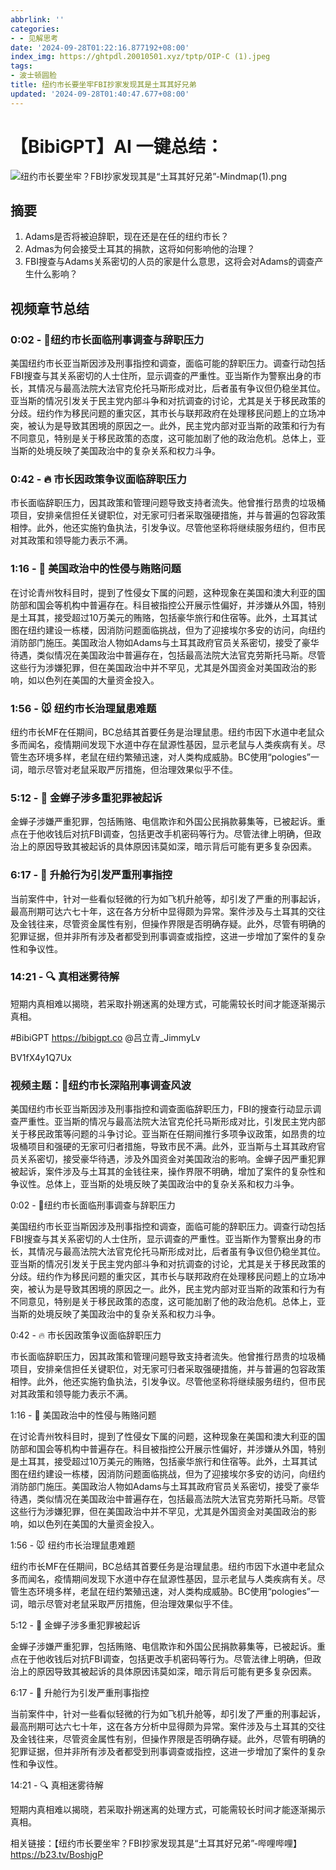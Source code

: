 ```yaml
---
abbrlink: ''
categories:
- - 见解思考
date: '2024-09-28T01:22:16.877192+08:00'
index_img: https://ghtpdl.20010501.xyz/tptp/OIP-C (1).jpeg
tags:
- 波士顿圆脸
title: 纽约市长要坐牢FBI抄家发现其是土耳其好兄弟
updated: '2024-09-28T01:40:47.677+08:00'
---
```

# 【BibiGPT】AI 一键总结：

![纽约市长要坐牢？FBI抄家发现其是“土耳其好兄弟”-Mindmap(1).png](https://ghtpdl.20010501.xyz/tptp/纽约市长要坐牢？FBI抄家发现其是“土耳其好兄弟”-Mindmap(1).png)

## 摘要

1. Adams是否将被迫辞职，现在还是在任的纽约市长？
2. Admas为何会接受土耳其的捐款，这将如何影响他的治理？
3. FBI搜查与Adams关系密切的人员的家是什么意思，这将会对Adams的调查产生什么影响？

## 视频章节总结

### 0:02 - 🚨纽约市长面临刑事调查与辞职压力

美国纽约市长亚当斯因涉及刑事指控和调查，面临可能的辞职压力。调查行动包括FBI搜查与其关系密切的人士住所，显示调查的严重性。亚当斯作为警察出身的市长，其情况与最高法院大法官克伦托马斯形成对比，后者虽有争议但仍稳坐其位。亚当斯的情况引发关于民主党内部斗争和对抗调查的讨论，尤其是关于移民政策的分歧。纽约作为移民问题的重灾区，其市长与联邦政府在处理移民问题上的立场冲突，被认为是导致其困境的原因之一。此外，民主党内部对亚当斯的政策和行为有不同意见，特别是关于移民政策的态度，这可能加剧了他的政治危机。总体上，亚当斯的处境反映了美国政治中的复杂关系和权力斗争。

### 0:42 - 🔥 市长因政策争议面临辞职压力

市长面临辞职压力，因其政策和管理问题导致支持者流失。他曾推行昂贵的垃圾桶项目，安排亲信担任关键职位，对无家可归者采取强硬措施，并与普遍的包容政策相悖。此外，他还实施钓鱼执法，引发争议。尽管他坚称将继续服务纽约，但市民对其政策和领导能力表示不满。

### 1:16 - 🚨 美国政治中的性侵与贿赂问题

在讨论青州牧科目时，提到了性侵女下属的问题，这种现象在美国和澳大利亚的国防部和国会等机构中普遍存在。科目被指控公开展示性偏好，并涉嫌从外国，特别是土耳其，接受超过10万美元的贿赂，包括豪华旅行和住宿等。此外，土耳其试图在纽约建设一栋楼，因消防问题面临挑战，但为了迎接埃尔多安的访问，向纽约消防部门施压。美国政治人物如Adams与土耳其政府官员关系密切，接受了豪华待遇，类似情况在美国政治中普遍存在，包括最高法院大法官克劳斯托马斯。尽管这些行为涉嫌犯罪，但在美国政治中并不罕见，尤其是外国资金对美国政治的影响，如以色列在美国的大量资金投入。

### 1:56 - 🐭 纽约市长治理鼠患难题

纽约市长MF在任期间，BC总结其首要任务是治理鼠患。纽约市因下水道中老鼠众多而闻名，疫情期间发现下水道中存在鼠源性基因，显示老鼠与人类疾病有关。尽管生态环境多样，老鼠在纽约繁殖迅速，对人类构成威胁。BC使用“pologies”一词，暗示尽管对老鼠采取严厉措施，但治理效果似乎不佳。

### 5:12 - 🚨 金蝉子涉多重犯罪被起诉

金蝉子涉嫌严重犯罪，包括贿赂、电信欺诈和外国公民捐款募集等，已被起诉。重点在于他收钱后对抗FBI调查，包括更改手机密码等行为。尽管法律上明确，但政治上的原因导致其被起诉的具体原因讳莫如深，暗示背后可能有更多复杂因素。

### 6:17 - 🛫 升舱行为引发严重刑事指控

当前案件中，针对一些看似轻微的行为如飞机升舱等，却引发了严重的刑事起诉，最高刑期可达六七十年，这在各方分析中显得颇为异常。案件涉及与土耳其的交往及金钱往来，尽管资金属性有别，但操作界限是否明确存疑。此外，尽管有明确的犯罪证据，但并非所有涉及者都受到刑事调查或指控，这进一步增加了案件的复杂性和争议性。

### 14:21 - 🔍 真相迷雾待解

短期内真相难以揭晓，若采取扑朔迷离的处理方式，可能需较长时间才能逐渐揭示真相。

#BibiGPT https://bibigpt.co @吕立青_JimmyLv

BV1fX4y1Q7Ux

### 视频主题：🚨纽约市长深陷刑事调查风波

美国纽约市长亚当斯因涉及刑事指控和调查面临辞职压力，FBI的搜查行动显示调查严重性。亚当斯的情况与最高法院大法官克伦托马斯形成对比，引发民主党内部关于移民政策等问题的斗争讨论。亚当斯在任期间推行多项争议政策，如昂贵的垃圾桶项目和强硬的无家可归者措施，导致市民不满。此外，亚当斯与土耳其政府官员关系密切，接受豪华待遇，涉及外国资金对美国政治的影响。金蝉子因严重犯罪被起诉，案件涉及与土耳其的金钱往来，操作界限不明确，增加了案件的复杂性和争议性。总体上，亚当斯的处境反映了美国政治中的复杂关系和权力斗争。

0:02 - 🚨纽约市长面临刑事调查与辞职压力

美国纽约市长亚当斯因涉及刑事指控和调查，面临可能的辞职压力。调查行动包括FBI搜查与其关系密切的人士住所，显示调查的严重性。亚当斯作为警察出身的市长，其情况与最高法院大法官克伦托马斯形成对比，后者虽有争议但仍稳坐其位。亚当斯的情况引发关于民主党内部斗争和对抗调查的讨论，尤其是关于移民政策的分歧。纽约作为移民问题的重灾区，其市长与联邦政府在处理移民问题上的立场冲突，被认为是导致其困境的原因之一。此外，民主党内部对亚当斯的政策和行为有不同意见，特别是关于移民政策的态度，这可能加剧了他的政治危机。总体上，亚当斯的处境反映了美国政治中的复杂关系和权力斗争。

0:42 - 🔥 市长因政策争议面临辞职压力

市长面临辞职压力，因其政策和管理问题导致支持者流失。他曾推行昂贵的垃圾桶项目，安排亲信担任关键职位，对无家可归者采取强硬措施，并与普遍的包容政策相悖。此外，他还实施钓鱼执法，引发争议。尽管他坚称将继续服务纽约，但市民对其政策和领导能力表示不满。

1:16 - 🚨 美国政治中的性侵与贿赂问题

在讨论青州牧科目时，提到了性侵女下属的问题，这种现象在美国和澳大利亚的国防部和国会等机构中普遍存在。科目被指控公开展示性偏好，并涉嫌从外国，特别是土耳其，接受超过10万美元的贿赂，包括豪华旅行和住宿等。此外，土耳其试图在纽约建设一栋楼，因消防问题面临挑战，但为了迎接埃尔多安的访问，向纽约消防部门施压。美国政治人物如Adams与土耳其政府官员关系密切，接受了豪华待遇，类似情况在美国政治中普遍存在，包括最高法院大法官克劳斯托马斯。尽管这些行为涉嫌犯罪，但在美国政治中并不罕见，尤其是外国资金对美国政治的影响，如以色列在美国的大量资金投入。

1:56 - 🐭 纽约市长治理鼠患难题

纽约市长MF在任期间，BC总结其首要任务是治理鼠患。纽约市因下水道中老鼠众多而闻名，疫情期间发现下水道中存在鼠源性基因，显示老鼠与人类疾病有关。尽管生态环境多样，老鼠在纽约繁殖迅速，对人类构成威胁。BC使用“pologies”一词，暗示尽管对老鼠采取严厉措施，但治理效果似乎不佳。

5:12 - 🚨 金蝉子涉多重犯罪被起诉

金蝉子涉嫌严重犯罪，包括贿赂、电信欺诈和外国公民捐款募集等，已被起诉。重点在于他收钱后对抗FBI调查，包括更改手机密码等行为。尽管法律上明确，但政治上的原因导致其被起诉的具体原因讳莫如深，暗示背后可能有更多复杂因素。

6:17 - 🛫 升舱行为引发严重刑事指控

当前案件中，针对一些看似轻微的行为如飞机升舱等，却引发了严重的刑事起诉，最高刑期可达六七十年，这在各方分析中显得颇为异常。案件涉及与土耳其的交往及金钱往来，尽管资金属性有别，但操作界限是否明确存疑。此外，尽管有明确的犯罪证据，但并非所有涉及者都受到刑事调查或指控，这进一步增加了案件的复杂性和争议性。

14:21 - 🔍 真相迷雾待解

短期内真相难以揭晓，若采取扑朔迷离的处理方式，可能需较长时间才能逐渐揭示真相。

相关链接：【纽约市长要坐牢？FBI抄家发现其是“土耳其好兄弟”-哔哩哔哩】 https://b23.tv/BoshjgP
